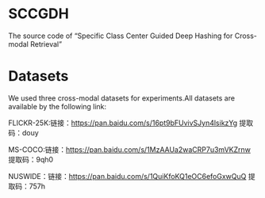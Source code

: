 # SCCGDH
The source code of “Specific Class Center Guided Deep Hashing for Cross-modal Retrieval” 
# Datasets
We used three cross-modal datasets for experiments.All datasets are available by the following link:

FLICKR-25K:链接：https://pan.baidu.com/s/16pt9bFUvivSJyn4lsikzYg  提取码：douy

MS-COCO:链接：https://pan.baidu.com/s/1MzAAUa2waCRP7u3mVKZrnw  提取码：9qh0

NUSWIDE：链接：https://pan.baidu.com/s/1QuiKfoKQ1eOC6efoGxwQuQ 提取码：757h
